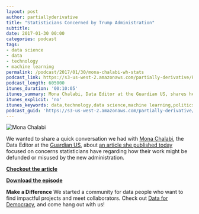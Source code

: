 ```yaml
---
layout: post
author: partiallyderivative
title: "Statisticians Concerned by Trump Administration"
subtitle:
date: 2017-01-30 00:00
categories: podcast
tags:
- data science
- data
- technology
- machine learning
permalink: /podcast/2017/01/30/mona-chalabi-wh-stats
podcast_link: https://s3-us-west-2.amazonaws.com/partially-derivative/Partially_Derivative_Mona_Chalabi_WH_Stats.mp3
podcast_length: 605000
itunes_duration: '00:10:05'
itunes_summary: Mona Chalabi, Data Editor at the Guardian US, shares her reporting.
itunes_explicit: 'no'
itunes_keywords: data,technology,data science,machine learning,politics
podcast_guid: 'https://s3-us-west-2.amazonaws.com/partially-derivative/Partially_Derivative_Mona_Chalabi_WH_Stats.mp3'
---
```


![Mona Chalabi](http://peopleofcolorintech.com/wp-content/uploads/2015/12/Mona-Chalabi-e1450473818125-1024x1002.jpg)

We wanted to share a quick conversation we had with [Mona Chalabi](https://twitter.com/MonaChalabi), the Data Editor at the [Guardian US](https://twitter.com/GuardianUS), about [an article she published today](https://www.theguardian.com/us-news/2017/jan/30/statistics-trump-administration-numbers-manipulation) focused on concerns statisticians have regarding how their work might be defunded or misused by the new administration. 

[**Checkout the article**](https://www.theguardian.com/us-news/2017/jan/30/statistics-trump-administration-numbers-manipulation)

[**Download the episode**](https://s3-us-west-2.amazonaws.com/partially-derivative/Partially_Derivative_Mona_Chalabi_WH_Stats.mp3)

**Make a Difference**
We started a community for data people who want to find impactful projects and meet collaborators. Check out [Data for Democracy](https://medium.com/data-for-democracy), and come hang out with us!
